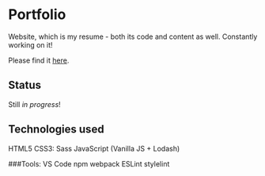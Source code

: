 # Portfolio

Website, which is my resume - both its code and content as well. Constantly working on it!

Please find it [here](http://monikakowalewska.pl).

## Status
Still _in progress_!

## Technologies used

HTML5
CSS3: Sass
JavaScript (Vanilla JS + Lodash)

###Tools:
VS Code
npm
webpack
ESLint
stylelint

